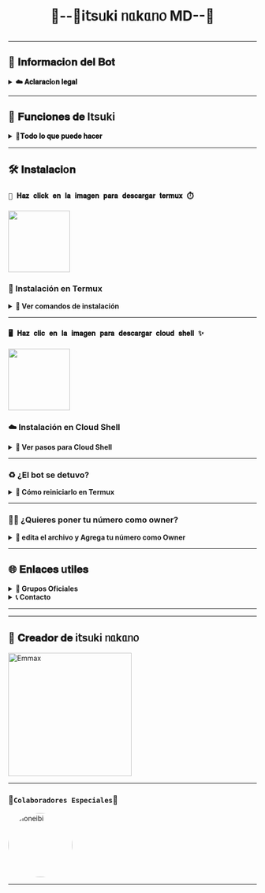 
<h1 align="center">🪽--👑і𝗍sᥙkі ᥒᥲkᥲᥒ᥆ MD--🍂</h1>

<p align="center">
  <img "https://files.catbox.moe/babt2u.gif" />
</p>

>

---

## 💫 𝐈𝐧𝐟𝐨𝐫𝐦𝐚𝐜𝐢o𝐧 𝐝𝐞𝐥 𝐁𝐨𝐭

<details>
  <summary><b>☁️ 𝐀𝐜𝐥𝐚𝐫𝐚𝐜𝐢o𝐧 𝐥𝐞𝐠𝐚𝐥</b></summary>

> 🚫 **Este proyecto NO está afiliado a WhatsApp ni WhatsApp LLC.**  
> un bot hecho 100% independiente, la base del bot es de Yuki Suou. bot personalizado por **nevi-dev**.
</details>

---

## 🧩 𝐅𝐮𝐧𝐜𝐢𝐨𝐧𝐞𝐬 𝐝𝐞 Itsuki

<details>
  <summary><b>👑𝐓𝐨𝐝𝐨 𝐥𝐨 𝐪𝐮𝐞 𝐩𝐮𝐞𝐝𝐞 𝐡𝐚𝐜𝐞𝐫</b></summary>

- 👥 Gestión de grupos (bienvenidas, reglas, etc.)
- 🛡️ Antidelete, antilink, antispam
- 🎉 Mensaje de bienvenida personalizado
- 🎮 Juegos: tictactoe, piedra papel o tijera, etc.
- 🤖 Chatbots: Simsimi y autoresponder AI
- 🎨 Stickers desde imágenes, videos, GIFs o enlaces
- 🔎 Búsquedas rápidas en Google
- 🧙 Juego RPG integrado
- 🎵 Descarga de música y videos desde YouTube
- 🔧 ¡Y muchas otras funciones!

</details>

---

## 🛠️ 𝐈𝐧𝐬𝐭𝐚𝐥𝐚𝐜𝐢o𝐧

### **`🤖 𝐇𝐚𝐳 𝐜𝐥𝐢𝐜𝐤 𝐞𝐧 𝐥𝐚 𝐢𝐦𝐚𝐠𝐞𝐧 𝐩𝐚𝐫𝐚 𝐝𝐞𝐬𝐜𝐚𝐫𝐠𝐚𝐫 𝐭𝐞𝐫𝐦𝐮𝐱 ⏱️`**
<a
href="https://www.mediafire.com/file/llugt4zgj7g3n3u/com.termux_1020.apk/file"><img src="https://qu.ax/finc.jpg" height="125px"></a> 

### 📱 Instalación en **Termux**

<details>
  <summary><b>🔰 Ver comandos de instalación</b></summary>

```bash
termux-setup-storage
```

```bash
apt update && apt upgrade && pkg install -y git nodejs ffmpeg imagemagick yarn
```

```bash
git clone https://github.com/Emmax08/і𝗍sᥙkі ᥒᥲkᥲᥒ᥆-Bot-MD && cd і𝗍sᥙkі ᥒᥲkᥲᥒ᥆-Bot-MD
```

```bash
yarn install && npm install && npm update
```

```bash
npm start
```

> Cuando veas: (Y/I/N/O/D/Z) [default=N]  
> Escribe **"y"** y presiona **ENTER**

</details>

---

### **`🖥️ 𝐇𝐚𝐳 𝐜𝐥𝐢𝐜 𝐞𝐧 𝐥𝐚 𝐢𝐦𝐚𝐠𝐞𝐧 𝐩𝐚𝐫𝐚 𝐝𝐞𝐬𝐜𝐚𝐫𝐠𝐚𝐫 𝐜𝐥𝐨𝐮𝐝 𝐬𝐡𝐞𝐥𝐥 ✨`**
<a
href="https://www.mediafire.com/file/bp2l6cci2p30hjv/Cloud+Shell_1.apk/file"><img src="https://qu.ax/iSvfx.webp" height="125px"></a> 

### ☁️ Instalación en **Cloud Shell**

<details>
  <summary><b>🚀 Ver pasos para Cloud Shell</b></summary>

```bash
git clone git clone https://github.com/https://https://files.catbox.moe/yp8imv.mp4/і𝗍sᥙkі ᥒᥲkᥲᥒ᥆-Bot-MD && cd і𝗍sᥙkі ᥒᥲkᥲᥒ᥆-Bot-MD
```

```bash
yarn install && npm install
```

```bash
npm start
```

> ✔️ Asegúrate de que tu Cloud Shell tenga Node.js instalado.
</details>

---

### ♻️ ¿El bot se detuvo?

<details>
  <summary><b>🔁 Cómo reiniciarlo en Termux</b></summary>

```bash
cd і𝗍sᥙkі ᥒᥲkᥲᥒ᥆-Bot-MD && npm start
```

</details>

---

### 🧑‍💻 ¿Quieres poner tu número como owner?

<details>
  <summary><b>🔑 edita el archivo y Agrega tu número como Owner</b></summary>

```bash
cd і𝗍sᥙkі ᥒᥲkᥲᥒ᥆-Bot-MD
```

```bash
nano settings.js
```

> En el archivo `settings.js`, busca la sección `owner` y coloca tu número ahí.

</details>

---

## 🌐 𝐄𝐧𝐥𝐚𝐜𝐞𝐬 u𝐭𝐢𝐥𝐞𝐬

<details>
  <summary><b>👥 Grupos Oficiales</b></summary>

- 📢 [Canal Oficial](https://whatsapp.com/channel/0029VbBfmjK9cDDcAL33Gi3x)
- 🌐 [Comunidad Global](https://chat.whatsapp.com/HSNqUnIAFjV2XtpMxtpkRD?mode=ac_t)

</details>

<details>
  <summary><b>📞 Contacto</b></summary>

- 📱 WhatsApp: 7225305296 

</details>

---



---

## 👑 𝐂𝐫𝐞𝐚𝐝𝐨𝐫 𝐝𝐞 і𝗍sᥙkі ᥒᥲkᥲᥒ᥆


<a href="https://github.com/Emmax08"><img src="https://github.com/Emmax08.png" width="250" height="250" alt="Emmax"/></a>

---

### **🌺` Colaboradores Especiales `🌟**
<a href="https://github.com/Dioneibi-rip" style="display:inline-block; text-decoration: none;">
    <img src="https://github.com/Dioneibi-rip.png" width="130" height="130" alt="Dioneibi" style="border-radius: 50%;"/>
</a>

---
